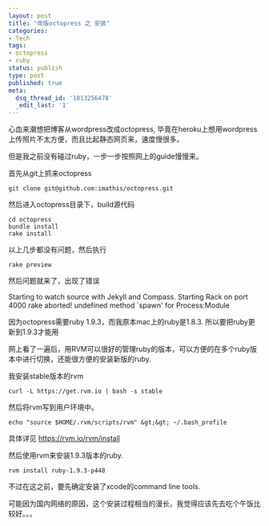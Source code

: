 ```yaml
---
layout: post
title: "改版octopress 之 安装"
categories:
- Tech
tags:
- octopress
- ruby
status: publish
type: post
published: true
meta:
  dsq_thread_id: '1813256478'
  _edit_last: '1'
---
```

心血来潮想把博客从wordpress改成octopress, 毕竟在heroku上想用wordpress上传照片不太方便，而且比起静态网页来，速度慢很多。

但是我之前没有碰过ruby，一步一步按照网上的guide慢慢来。

首先从git上抓来octopress
```
git clone git@github.com:imathis/octopress.git
```
然后进入octopress目录下，build源代码
```
cd octopress
bundle install
rake install
```
以上几步都没有问题，然后执行
```
rake preview
```
然后问题就来了，出现了错误

Starting to watch source with Jekyll and Compass. Starting Rack on port 4000
rake aborted!
undefined method `spawn' for Process:Module

因为octopress需要ruby 1.9.3，而我原本mac上的ruby是1.8.3. 所以要把ruby更新到1.9.3才能用

网上看了一遍后，用RVM可以很好的管理ruby的版本，可以方便的在多个ruby版本中进行切换，还能很方便的安装新版的ruby.

我安装stable版本的rvm
```
curl -L https://get.rvm.io | bash -s stable
```
然后将rvm写到用户环境中。
```
echo "source $HOME/.rvm/scripts/rvm" &gt;&gt; ~/.bash_profile
```
具体详见 <a href="https://rvm.io/rvm/install">https://rvm.io/rvm/install</a>

然后使用rvm来安装1.9.3版本的ruby.
```
rvm install ruby-1.9.3-p448
```
不过在这之前，要先确定安装了xcode的command line tools.

可能因为国内网络的原因，这个安装过程相当的漫长，我觉得应该先去吃个午饭比较好。。。
